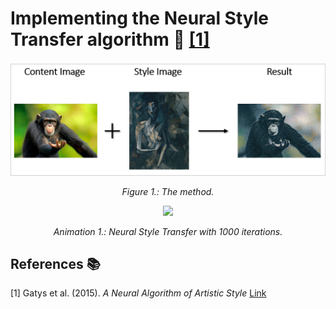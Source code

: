 # Implementing the Neural Style Transfer algorithm :art: [[1]](#1)
<p align="center">
  <img src="images/process.png" width="800" />
</p>
<p align="center">
    <em>Figure 1.: The method.</em>
</p>


<p align="center">
  <img src="images/nst.gif" width="400" />
</p>
<p align="center">
    <em>Animation 1.: Neural Style Transfer with 1000 iterations.</em>
</p>




## References :books:
<a id="1">[1]</a> 
Gatys et al. (2015). 
_A Neural Algorithm of Artistic Style_
[Link](https://arxiv.org/abs/1508.06576)
